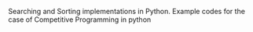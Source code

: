 Searching and Sorting implementations in Python. Example codes for the case of Competitive Programming in python
